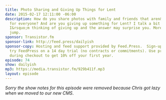 ```yaml
---
title: Photo Sharing and Giving Up Things for Lent
date: 2015-02-17 12:11:00 -06:00
description: How do you share photos with family and friends that aren&rsquo;t necessarily
  for everyone? And are you giving up something for Lent? I talk a bit about what
  I&rsquo;m thinking of giving up and the answer may surprise you. More after the
  jump.
sponsor: Transistor.fm
sponsor-link: http://feed.press/dailyish
sponsor-copy: Hosting and feed support provided by Feed.Press.  Sign-up today and
  try FeedPress on a 14 day trial (no contracts or commitments). Use promo code "dailyish"
  during checkout to get 10% off your first year.
episode: 74
show: dailyish
mp3: https://media.transistor.fm/929b411f.mp3
layout: episode
---
```


<em>Sorry the show notes for this episode were removed because Chris got lazy when we moved to our new CMS</em>.
